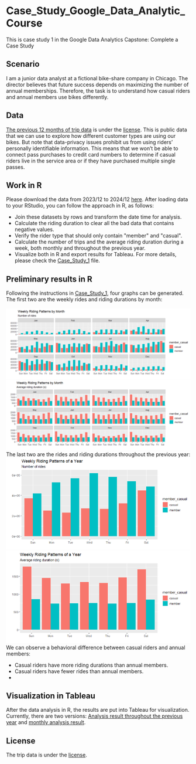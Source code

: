 # Case_Study_Google_Data_Analytic_Course
This is case study 1 in the Google Data Analytics Capstone: Complete a Case Study
## Scenario
I am a junior data analyst at a fictional bike-share company in Chicago. The director believes that future success depends on maximizing the number of annual memberships. Therefore, the task is to understand how casual riders and annual members use bikes differently.
## Data
[The previous 12 months of trip data](https://divvy-tripdata.s3.amazonaws.com/index.html) is under the [license](https://divvybikes.com/data-license-agreement). This is public data that we can use to explore how different customer types are using our bikes. But note that data-privacy issues
prohibit us from using riders’ personally identifiable information. This means that we won’t be able to connect pass purchases to credit card numbers to determine if casual riders live in the service area or if they have purchased multiple single passes.
## Work in R
Please download the data from 2023/12 to 2024/12 [here](https://divvy-tripdata.s3.amazonaws.com/index.html). After loading data to your RStudio, you can follow the approach in R, as follows:
* Join these datasets by rows and transform the date time for analysis. 
* Calculate the riding duration to clear all the bad data that contains negative values. 
* Verify the rider type that should only contain "member" and "casual". 
* Calculate the number of trips and the average riding duration during a week, both monthly and throughout the previous year.
* Visualize both in R and export results for Tableau.
For more details, please check the [Case_Study_1](R_for_case_study/case_study_1.Rmd) file.
## Preliminary results in R
Following the instructions in [Case_Study_1](R_for_case_study/case_study_1.Rmd), four graphs can be generated. <br />
The first two are the weekly rides and riding durations by month: <br /> <br />
![Figure1](R_for_case_study/weekly_num_ride_by_month.png) 
![Figure2](R_for_case_study/weekly_ride_length_by_month.png)
The last two are the rides and riding durations throughout the previous year:
![Figure3](R_for_case_study/weekly_num_ride_by_year.png) 
![Figure4](R_for_case_study/weekly_ride_length_by_year.png)
We can observe a behavioral difference between casual riders and annual members:
* Casual riders have more riding durations than annual members.
* Casual riders have fewer rides than annual members.
* 
## Visualization in Tableau
After the data analysis in R, the results are put into Tableau for visualization. Currently, there are two versions: [Analysis result throughout the previous year](https://public.tableau.com/app/profile/tien.chi.lin/viz/Case_study1_17342928667420/Weekly_Num_Ride_by_Year) and [monthly analysis result](https://public.tableau.com/app/profile/tien.chi.lin/viz/Case_study1_17342948870680/Dashboard).
## License
The trip data is under the [license](https://divvybikes.com/data-license-agreement).
